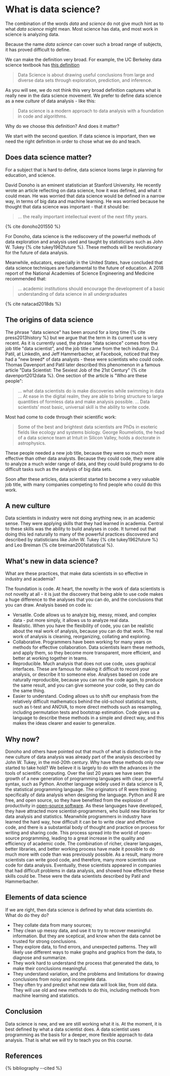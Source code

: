 # What is data science?

The combination of the words *data* and *science* do not give much hint as to what *data science* might mean.  Most science has data, and most work in science is analyzing data.

Because the name *data science* can cover such a broad range of subjects, it
has proved difficult to define.

We can make the definition very broad.  For example, the UC Berkeley data
science textbook has [this
definition](https://www.inferentialthinking.com/chapters/01/what-is-data-science)

> Data Science is about drawing useful conclusions from large and diverse data
> sets through exploration, prediction, and inference.

As you will see, we do not think this very broad definition captures what is
really new in the data science movement.  We prefer to define data science as
a new *culture* of data analysis - like this:

> Data science is a modern approach to data analysis with a foundation in code
> and algorithms.

Why do we choose this definition?  And does it matter?

We start with the second question.  If data science is important, then we need
the right definition in order to chose what we do and teach.

## Does data science matter?

For a subject that is hard to define, data science looms large in planning for
education, and science.

David Donoho is an eminent statistician at Stanford University.  He recently
wrote an article reflecting on data science, how it was defined, and what it
could mean.  He was worried that data science would be defined in a narrow way,
in terms of big data and machine learning. He was worried because he
thought that data science was important - that it should be:

> ... the really important intellectual event of the next fifty years.

{% cite donoho201550 %}

For Donoho, data science is the rediscovery of the powerful methods of data
exploration and analysis used and taught by statisticians such as John W. Tukey
{% cite tukey1962future %}.  These methods will be revolutionary for the future
of data analysis.

Meanwhile, educators, especially in the United States, have concluded that data
science techniques are fundamental to the future of education.   A 2018 report
of the National Academies of Science Engineering and Medicine recommended that:

> ... academic institutions should encourage the development of a basic
> understanding of data science in all undergraduates

{% cite natacad2018ds %}

## The origins of data science

The phrase "data science" has been around for a long time {% cite
press2013history %} but we argue that the term in its current use is very
recent.  As it is currently used, the phrase "data science" comes from the job
title "data scientist", and the job title came from the tech industry.  D.J.
Patil, at LinkedIn, and Jeff Hammerbacher, at Facebook, noticed that they had
a "new breed* of data analysts - these were scientists who could code. Thomas
Davenport and Patil later described this phenomenon in a famous article "Data
Scientist: The Sexiest Job of the 21st Century" {% cite davenport2012data %}.
One section of the article is "Who are these people":

> ... what data scientists do is make discoveries while swimming in data ...
> At ease in the digital realm, they are able to bring structure to large
> quantities of formless data and make analysis possible. ... Data scientists’
> most basic, universal skill is the ability to write code.

Most had come to code through their scientific work:

> Some of the best and brightest data scientists are PhDs in esoteric fields
> like ecology and systems biology. George Roumeliotis, the head of a data
> science team at Intuit in Silicon Valley, holds a doctorate in astrophysics.

These people needed a new job title, because they were so much more effective
than other data analysts.  Because they could code, they were able to analyze a
much wider range of data, and they could build programs to do difficult tasks
such as the analysis of big data sets.

Soon after these articles, data scientist started to become a very valuable job
title, with many companies competing to find people who could do this work.

## A new culture

Data scientists in industry were not doing anything new, in an academic sense.
They were applying skills that they had learned in academia.  Central to these
skills was the ability to build analyses in code.  It turned out that doing
this led naturally to many of the powerful practices discovered and described
by statisticians like John W. Tukey {% cite tukey1962future %} and Leo Breiman
{% cite breiman2001statistical %}.

## What's new in data science?

What are these practices, that make data scientists in so effective in industry and academia?

The foundation is code.  At heart, the novelty in the work of data scientists is not novelty at all - it is just the discovery that being able to use code makes a huge difference to the analyses that you can do, and the conclusions that you can draw. Analysis based on code is:

*   Versatile.  Code allows us to analyze big, messy, mixed, and complex data
    \- put more simply, it allows us to analyze real data.
*   Realistic.  When you have the flexibility of code, you can be realistic
    about the real work of analysis, because you can do that work.  The real work of analysis is cleaning, reorganizing, collating and exploring.
*   Collaborative.  Programmers have been working for many years on methods for
    effective collaboration.  Data scientists learn these methods, and apply them, so they become more transparent, more efficient, and better at working together in teams.
*   Reproducible.  Much analysis that does not use code, uses graphical
    interfaces.  These are famous for making it difficult to record your analysis, or describe it to someone else.  Analyses based on code are naturally reproducible, because you can run the code again, to produce the same result, and you can give someone your code, so they can do the same thing.
*   Easier to understand.  Coding allows us to shift our emphasis from the
    relatively difficult mathematics behind the old-school statistical tests,
    such as t-test and ANOVA, to more direct methods such as resampling,
    including permutation tests and bootstrap estimation.  Code gives us
    a language to describe these methods in a simple and direct way, and this
    makes the ideas clearer and easier to generalize.

## Why now?

Donoho and others have pointed out that much of what is distinctive in the new
culture of data analysis was already part of the analysis described by John W.
Tukey, in the mid-20th century.  Why have these methods only now started to
take hold?   We believe it is largely to do with the advances in the tools of
scientific computing.  Over the last 20 years we have seen the growth of a new
generation of programming languages with clear, powerful syntax, such as
Python.  Another language widely used in data science is R, the statistical
programming language. The originators of R were thinking specifically of data
analysis when designing the language.  Python and R are free, and open source,
so they have benefited from the explosion of productivity in [open-source
software](https://en.wikipedia.org/wiki/Open-source_software_development).  As
these languages have developed, they have attracted more scientist-programmers,
who build new libraries for data analysis and statistics.  Meanwhile
programmers in industry have learned the hard way, how difficult it can be to
write clear and effective code, and there is a substantial body of thought and
practice on process for writing and sharing code.  This process spread into the
world of open-source programming, leading to a great increase in the quality
and efficiency of academic code.  The combination of richer, clearer languages,
better libraries, and better working process have made it possible to do much
more with code than was previously possible.  As a result, many more scientists
can write good code, and therefore, many more scientists use code for data
analysis.  Eventually, these scientists appeared in companies that had
difficult problems in data analysis, and showed how effective these skills
could be.  These were the data scientists described by Patil and Hammerbacher.

## Elements of data science

If we are right, then data science is defined by what data scientists do.  What
do do they do?

* They collate data from many sources;
* They clean up messy data, and use it to try to recover meaningful
  information.  But they are sceptical, and know when the data cannot be
  trusted for strong conclusions.
* They explore data, to find errors, and unexpected patterns.  They will likely
  use different ways to make graphs and graphics from the data, to diagnose and
  summarize.
* They work hard to understand the process that generated the data, to make
  their conclusions meaningful.
* They understand variation, and the problems and limitations for drawing
  conclusions from noisy and incomplete data.
* They often try and predict what new data will look like, from old data.  They
  will use old and new methods to do this, including methods from machine
  learning and statistics.

## Conclusion

Data science is new, and we are still working what it is.  At the moment, it is best defined by what a data scientist does.  A data scientist uses programming as the basis for a deeper, more flexible approach to data analysis.  That is what we will try to teach you on this course.

## References

{% bibliography --cited %}
